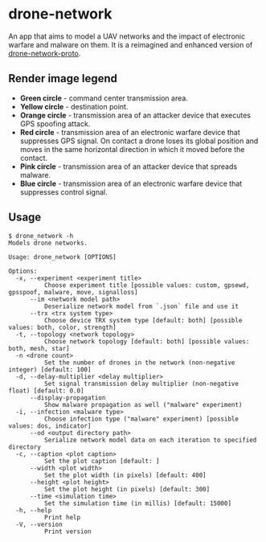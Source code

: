 # drone-network

An app that aims to model a UAV networks and the impact of electronic warfare and malware on them.
It is a reimagined and enhanced version of [drone-network-proto](https://github.com/KryvavyiPotii/drone-network-proto).

## Render image legend

* **Green circle** - command center transmission area.
* **Yellow circle** - destination point.
* **Orange circle** - transmission area of an attacker device that executes GPS spoofing attack.
* **Red circle** - transmission area of an electronic warfare device that suppresses GPS signal.
  On contact a drone loses its global position and moves in the same horizontal direction in which it moved before the contact.
* **Pink circle** - transmission area of an attacker device that spreads malware.
* **Blue circle** - transmission area of an electronic warfare device that suppresses control signal.

## Usage

```shell
$ drone_network -h
Models drone networks.

Usage: drone_network [OPTIONS]

Options:
  -x, --experiment <experiment title>
          Choose experiment title [possible values: custom, gpsewd, gpsspoof, malware, move, signalloss]
      --im <network model path>
          Deserialize network model from `.json` file and use it
      --trx <trx system type>
          Choose device TRX system type [default: both] [possible values: both, color, strength]
  -t, --topology <network topology>
          Choose network topology [default: both] [possible values: both, mesh, star]
  -n <drone count>
          Set the number of drones in the network (non-negative integer) [default: 100]
  -d, --delay-multiplier <delay multiplier>
          Set signal transmission delay multiplier (non-negative float) [default: 0.0]
      --display-propagation
          Show malware propagation as well ("malware" experiment)
  -i, --infection <malware type>
          Choose infection type ("malware" experiment) [possible values: dos, indicator]
      --od <output directory path>
          Serialize network model data on each iteration to specified directory
  -c, --caption <plot caption>
          Set the plot caption [default: ]
      --width <plot width>
          Set the plot width (in pixels) [default: 400]
      --height <plot height>
          Set the plot height (in pixels) [default: 300]
      --time <simulation time>
          Set the simulation time (in millis) [default: 15000]
  -h, --help
          Print help
  -V, --version
          Print version
```
